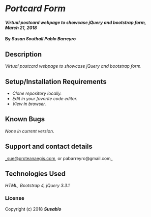 # _Portcard Form_

#### _Virtual postcard webpage to showcase jQuery and bootstrap form, March 21, 2018_

#### By _**Susan Southall Pablo Barreyro**_

## Description

_Virtual postcard webpage to showcase jQuery and bootstrap form._

## Setup/Installation Requirements

* _Clone repository locally._
* _Edit in your favorite code editor._
* _View in browser._

## Known Bugs

_None in current version._

## Support and contact details

_sue@proteanaegis.com, or pabarreyro@gmail.com_

## Technologies Used

_HTML, Bootstrap 4, jQuery 3.3.1_

### License

Copyright (c) 2018 **_Susablo_**

